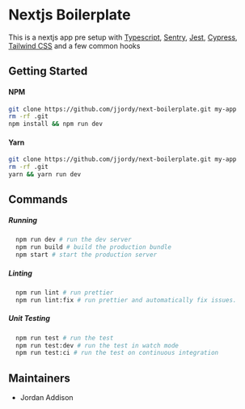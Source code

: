 # Nextjs Boilerplate

This is a nextjs app pre setup with [Typescript](https://www.typescriptlang.org/), [Sentry](https://sentry.io), [Jest](https://jestjs.io), [Cypress](https://cypress.io), [Tailwind CSS](https://tailwindcss.com/) and a few common hooks

## Getting Started

#### NPM

```bash
git clone https://github.com/jjordy/next-boilerplate.git my-app
rm -rf .git
npm install && npm run dev
```

#### Yarn

```bash
git clone https://github.com/jjordy/next-boilerplate.git my-app
rm -rf .git
yarn && yarn run dev
```

## Commands

##### Running

```bash
  npm run dev # run the dev server
  npm run build # build the production bundle
  npm start # start the production server
```

##### Linting

```bash
  npm run lint # run prettier
  npm run lint:fix # run prettier and automatically fix issues.
```

##### Unit Testing

```bash
  npm run test # run the test
  npm run test:dev # run the test in watch mode
  npm run test:ci # run the test on continuous integration
```

## Maintainers

- Jordan Addison
